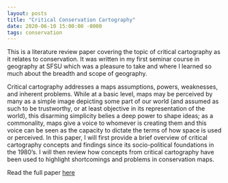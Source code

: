```yaml
---
layout: posts
title: "Critical Conservation Cartography"
date: 2020-06-10 15:00:00 -0000
tags: conservation
---
```


This is a literature review paper covering the topic of critical cartography as it relates to conservation. It was written in my first seminar course in geography at SFSU which was a pleasure to take and where I learned so much
about the breadth and scope of geography.  


Critical cartography addresses a maps assumptions, powers, weaknesses, and inherent
problems. While at a basic level, maps may be perceived by many as a
simple image depicting some part of our world (and assumed as such to be trustworthy, or at least
objective in its representation of the world), this disarming simplicity belies a deep power to shape
ideas; as a commonality, maps give a voice to whomever is creating them and this voice can be seen as
the capacity to dictate the terms of how space is used or perceived. In this paper, I will first
provide a brief overview of critical cartography concepts and findings since its socio-political foundations
in the 1980’s. I will then review how concepts from critical cartography have been used to highlight
shortcomings and problems in conservation maps.



Read the full paper <a id="raw-url" href="https://github.com/jongsomjit/jongsomjit.github.io/raw/master/_posts/Critical_conservation_cartography_djongsomjit.pdf" download="cons_cart.pdf">here</a>

